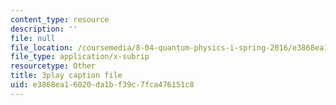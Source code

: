 ```yaml
---
content_type: resource
description: ''
file: null
file_location: /coursemedia/8-04-quantum-physics-i-spring-2016/e3868ea16020da1bf39c7fca476151c8_rwzg8iEOc8s.srt
file_type: application/x-subrip
resourcetype: Other
title: 3play caption file
uid: e3868ea1-6020-da1b-f39c-7fca476151c8
---
```

